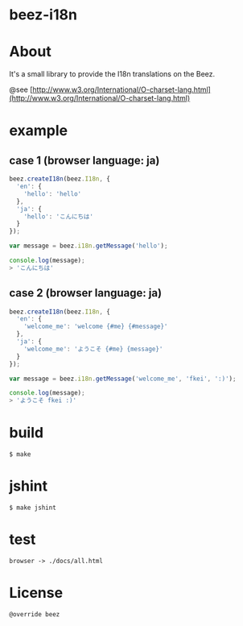 beez-i18n
=========



# About

It's a small library to provide the I18n translations on the Beez.

@see [http://www.w3.org/International/O-charset-lang.html](http://www.w3.org/International/O-charset-lang.html)

# example

## case 1 (browser language: ja)

```javascript
beez.createI18n(beez.I18n, {
  'en': {
    'hello': 'hello'
  },
  'ja': {
    'hello': 'こんにちは'
  }
});

var message = beez.i18n.getMessage('hello');

console.log(message);
> 'こんにちは'
```

## case 2 (browser language: ja)

```javascript
beez.createI18n(beez.I18n, {
  'en': {
    'welcome_me': 'welcome {#me} {#message}'
  },
  'ja': {
    'welcome_me': 'ようこそ {#me} {message}'
  }
});

var message = beez.i18n.getMessage('welcome_me', 'fkei', ':)');

console.log(message);
> 'ようこそ fkei :)'
```

# build

```
$ make
```

# jshint

```
$ make jshint
```

# test

```
browser -> ./docs/all.html
```

# License

```
@override beez
```
